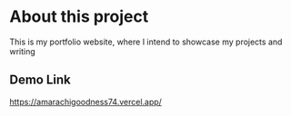 # About this project

This is my portfolio website, where I intend to showcase my projects and writing

## Demo Link
https://amarachigoodness74.vercel.app/